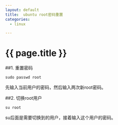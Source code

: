 ```yaml
---
layout: default
title:  ubuntu root密码重置
categories:
  - linux

---
```

# {{ page.title }}

##1. 重置密码

	sudo passwd root

先输入当前用户的密码，然后输入两次新root密码。

##2. 切换root用户

	su root

su后面是需要切换到的用户，接着输入这个用户的密码。
